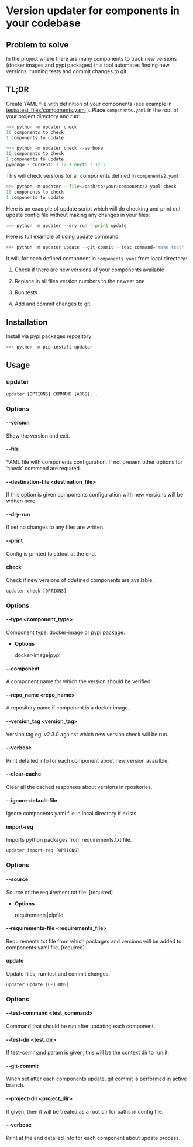 <!-- Updater documentation master file, created by
sphinx-quickstart on Thu Mar 14 21:29:00 2019.
You can adapt this file completely to your liking, but it should at least
contain the root `toctree` directive. -->
# Version updater for components in your codebase

## Problem to solve

In the project where there are many components to track new versions (docker
images and pypi packages) this tool automates finding new versions,
running tests and commit changes to git.

## TL;DR

Create YAML file with definition of your components (see example in
[tests/test_files/components.yaml](https://github.com/paterit/version-checker/blob/master/tests/test_files/components.yaml) ). Place `components.yaml` in the
root of your project directory and run:

```python
>>> python -m updater check
10 components to check
1 components to update
```

```python
>>> python -m updater check --verbose
10 components to check
1 components to update
pymongo - current: 3.12.1 next: 3.12.2
```

This will check versions for all components defined in `components2.yaml`:

```python
>>> python -m updater --file=/path/to/your/components2.yaml check
10 components to check
1 components to update
```

Here is an example of update script which will do checking and print out update config file without making any changes in your files:

```python
>>> python -m updater --dry-run --print update
```

Here is full example of using update command:

```python
>>> python -m updater update --git-commit --test-command="make test"
```

It will, for each defined component in `components.yaml` from local directory:


1. Check if there are new versions of your components available


2. Replace in all files version numbers to the newest one


3. Run tests


4. Add and commit changes to git

## Installation

Install via pypi packages repository:

```python
>>> python -m pip install updater
```

## Usage

### updater

```
updater [OPTIONS] COMMAND [ARGS]...
```

### Options


#### --version
Show the version and exit.


#### --file <file>
YAML file with components configuration. If not present other options for ‘check’ command are required.


#### --destination-file <destination_file>
If this option is given components configuration with new versions will be written here.


#### --dry-run
If set no changes to any files are written.


#### --print
Config is printed to stdout at the end.

#### check

Check if new versions of ddefined components are available.

```
updater check [OPTIONS]
```

### Options


#### --type <component_type>
Component type: docker-image or pypi package.


* **Options**

    docker-image|pypi



#### --component <component>
A component name for which the version should be verified.


#### --repo_name <repo_name>
A repository name if component is a docker image.


#### --version_tag <version_tag>
Version tag eg. v2.3.0 against which new version check will be run.


#### --verbose
Print detailed info for each component about new version avaialble.


#### --clear-cache
Clear all the cached responses about versions in rpositories.


#### --ignore-default-file
Ignore components.yaml file in local directory if exists.

#### import-req

Imports python packages from requirements.txt file.

```
updater import-req [OPTIONS]
```

### Options


#### --source <source>
Source of the requirement.txt file.  [required]


* **Options**

    requirements|pipfile



#### --requirements-file <requirements_file>
Requirements.txt file from which packages and versions will be added to components.yaml file.  [required]

#### update

Update files, run test and commit changes.

```
updater update [OPTIONS]
```

### Options


#### --test-command <test_command>
Command that should be run after updating each component.


#### --test-dir <test_dir>
If test-command param is given, this will be the context dir to run it.


#### --git-commit
When set after each components update, git commit is performed in active branch.


#### --project-dir <project_dir>
If given, then it will be treated as a root dir for paths in config file.


#### --verbose
Print at the end detailed info for each component about update process.

<!-- Indices and tables
==================
* :ref:`genindex`
* :ref:`modindex`
* :ref:`search` -->

